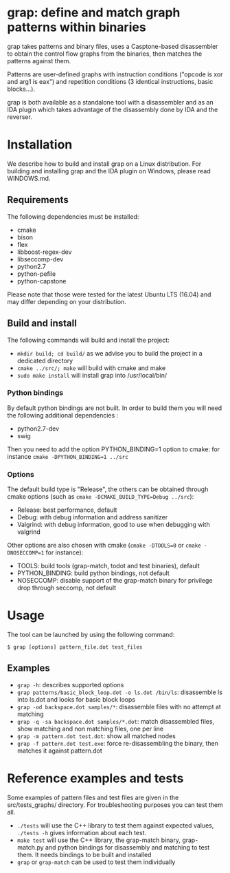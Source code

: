 # grap: define and match graph patterns within binaries
grap takes patterns and binary files, uses a Casptone-based disassembler to obtain the control flow graphs from the binaries, then matches the patterns against them.

Patterns are user-defined graphs with instruction conditions ("opcode is xor and arg1 is eax") and repetition conditions (3 identical instructions, basic blocks...).

grap is both available as a standalone tool with a disassembler and as an IDA plugin which takes advantage of the disassembly done by IDA and the reverser.

# Installation
We describe how to build and install grap on a Linux distribution.
For building and installing grap and the IDA plugin on Windows, please read WINDOWS.md.

## Requirements
The following dependencies must be installed:

- cmake
- bison
- flex 
- libboost-regex-dev
- libseccomp-dev
- python2.7
- python-pefile
- python-capstone

Please note that those were tested for the latest Ubuntu LTS (16.04) and may differ depending on your distribution.

## Build and install
The following commands will build and install the project:

- `mkdir build; cd build/` as we advise you to build the project in a dedicated directory
- `cmake ../src/; make` will build with cmake and make
- `sudo make install` will install grap into /usr/local/bin/

### Python bindings
By default python bindings are not built. In order to build them you will need the following additional dependencies :

- python2.7-dev
- swig

Then you need to add the option PYTHON_BINDING=1 option to cmake: for instance `cmake -DPYTHON_BINDING=1 ../src`


### Options
The default build type is "Release", the others can be obtained through cmake options (such as `cmake -DCMAKE_BUILD_TYPE=Debug ../src`):

- Release: best performance, default
- Debug: with debug information and address sanitizer
- Valgrind: with debug information, good to use when debugging with valgrind


Other options are also chosen with cmake (`cmake -DTOOLS=0` or `cmake -DNOSECCOMP=1` for instance):

- TOOLS: build tools (grap-match, todot and test binaries), default
- PYTHON_BINDING: build python bindings, not default
- NOSECCOMP: disable support of the grap-match binary for privilege drop through seccomp, not default

# Usage
The tool can be launched by using the following command:

`$ grap [options] pattern_file.dot test_files`

## Examples
* `grap -h`: describes supported options
* `grap patterns/basic_block_loop.dot -o ls.dot /bin/ls`: disassemble ls into ls.dot and looks for basic block loops
* `grap -od backspace.dot samples/*`: disassemble files with no attempt at matching
* `grap -q -sa backspace.dot samples/*.dot`: match disassembled files, show matching and non matching files, one per line
* `grap -m pattern.dot test.dot`: show all matched nodes
* `grap -f pattern.dot test.exe`: force re-disassembling the binary, then matches it against pattern.dot


# Reference examples and tests
Some examples of pattern files and test files are given in the src/tests_graphs/ directory.
For troubleshooting purposes you can test them all.

- `./tests` will use the C++ library to test them against expected values, `./tests -h` gives information about each test.
- `make test` will use the C++ library, the grap-match binary, grap-match.py and python bindings for disassembly and matching to test them. It needs bindings to be built and installed
- `grap` or `grap-match` can be used to test them individually
